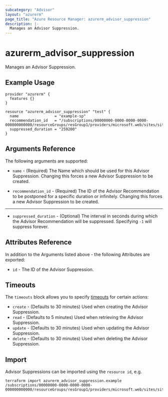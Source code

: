 ```yaml
---
subcategory: "Advisor"
layout: "azurerm"
page_title: "Azure Resource Manager: azurerm_advisor_suppression"
description: |-
  Manages an Advisor Suppression.
---
```


# azurerm_advisor_suppression

Manages an Advisor Suppression.

## Example Usage

```hcl
provider "azurerm" {
  features {}
}

resource "azurerm_advisor_suppression" "test" {
  name                = "example-sp"
  recommendation_id   = "/subscriptions/00000000-0000-0000-0000-000000000000/resourceGroups/resGroup1/providers/microsoft.web/sites/site1/providers/Microsoft.Advisor/recommendations/recommendation1"
  suppressed_duration = "259200"
}
```

## Arguments Reference

The following arguments are supported:

* `name` - (Required) The Name which should be used for this Advisor Suppression. Changing this forces a new Advisor Suppression to be created.

* `recommendation_id` - (Required) The ID of the Advisor Recommendation to be postponed for a specific duration or infinitely. Changing this forces a new Advisor Suppression to be created.

---

* `suppressed_duration` - (Optional) The interval in seconds during which the Advisor Recommendation will be suppressed. Specifying `-1` will suppress forever.

## Attributes Reference

In addition to the Arguments listed above - the following Attributes are exported: 

* `id` - The ID of the Advisor Suppression.

## Timeouts

The `timeouts` block allows you to specify [timeouts](https://www.terraform.io/docs/configuration/resources.html#timeouts) for certain actions:

* `create` - (Defaults to 30 minutes) Used when creating the Advisor Suppression.
* `read` - (Defaults to 5 minutes) Used when retrieving the Advisor Suppression.
* `update` - (Defaults to 30 minutes) Used when updating the Advisor Suppression.
* `delete` - (Defaults to 30 minutes) Used when deleting the Advisor Suppression.

## Import

Advisor Suppressions can be imported using the `resource id`, e.g.

```shell
terraform import azurerm_advisor_suppression.example /subscriptions/00000000-0000-0000-0000-000000000000/resourceGroups/resGroup1/providers/microsoft.web/sites/site1/providers/Microsoft.Advisor/recommendations/recommendation1/suppressions/suppression1
```
